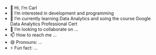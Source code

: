- 👋 Hi, I’m Carl
- 👀 I’m interested in development and programming
- 🌱 I’m currently learning Data Analytics and soing the course Google Data Analytics Professional Cert
- 💞️ I’m looking to collaborate on ...
- 📫 How to reach me ...
- 😄 Pronouns: ...
- ⚡ Fun fact: ...

<!---
coetzerCarl/coetzerCarl is a ✨ special ✨ repository because its `README.md` (this file) appears on your GitHub profile.
You can click the Preview link to take a look at your changes.
--->
